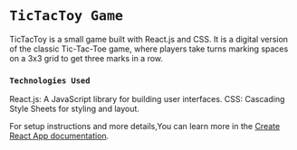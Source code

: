 # `TicTacToy Game`

TicTacToy is a small game built with React.js and CSS. It is a digital version of the classic Tic-Tac-Toe game, where players take turns marking spaces on a 3x3 grid to get three marks in a row.

### `Technologies Used`
React.js: A JavaScript library for building user interfaces.
CSS: Cascading Style Sheets for styling and layout.

For setup instructions and more details,You can learn more in the [Create React App documentation](https://facebook.github.io/create-react-app/docs/getting-started).
